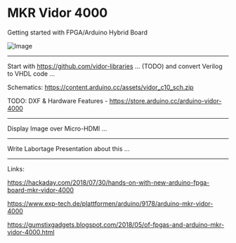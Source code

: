 # MKR Vidor 4000
Getting started with FPGA/Arduino Hybrid Board

![Image](https://www.exp-tech.de/media/image/65/02/4b/abx00022_iso_2_600x600.jpg)

---

Start with https://github.com/vidor-libraries ... (TODO) and convert Verilog to VHDL code ...

Schematics: https://content.arduino.cc/assets/vidor_c10_sch.zip

TODO: DXF & Hardware Features - https://store.arduino.cc/arduino-vidor-4000

---

Display Image over Micro-HDMI ...

---

Write Labortage Presentation about this ...

---

Links:

https://hackaday.com/2018/07/30/hands-on-with-new-arduino-fpga-board-mkr-vidor-4000

https://www.exp-tech.de/plattformen/arduino/9178/arduino-mkr-vidor-4000

https://gumstixgadgets.blogspot.com/2018/05/of-fpgas-and-arduino-mkr-vidor-4000.html
